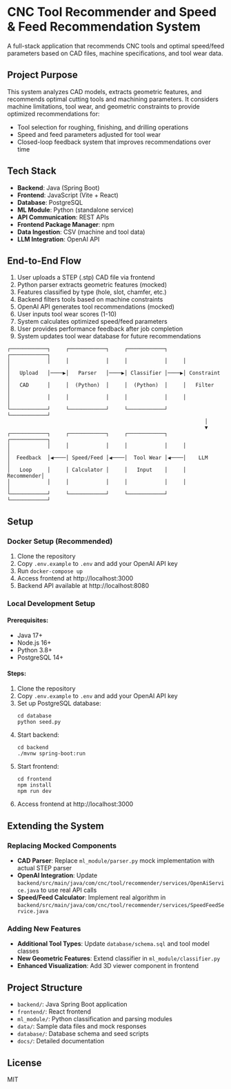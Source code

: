 # CNC Tool Recommender and Speed & Feed Recommendation System

A full-stack application that recommends CNC tools and optimal speed/feed parameters based on CAD files, machine specifications, and tool wear data.

## Project Purpose

This system analyzes CAD models, extracts geometric features, and recommends optimal cutting tools and machining parameters. It considers machine limitations, tool wear, and geometric constraints to provide optimized recommendations for:
- Tool selection for roughing, finishing, and drilling operations
- Speed and feed parameters adjusted for tool wear
- Closed-loop feedback system that improves recommendations over time

## Tech Stack

- **Backend**: Java (Spring Boot)
- **Frontend**: JavaScript (Vite + React)
- **Database**: PostgreSQL
- **ML Module**: Python (standalone service)
- **API Communication**: REST APIs
- **Frontend Package Manager**: npm
- **Data Ingestion**: CSV (machine and tool data)
- **LLM Integration**: OpenAI API

## End-to-End Flow

1. User uploads a STEP (.stp) CAD file via frontend
2. Python parser extracts geometric features (mocked)
3. Features classified by type (hole, slot, chamfer, etc.)
4. Backend filters tools based on machine constraints
5. OpenAI API generates tool recommendations (mocked)
6. User inputs tool wear scores (1-10)
7. System calculates optimized speed/feed parameters
8. User provides performance feedback after job completion
9. System updates tool wear database for future recommendations

```
┌────────────┐     ┌────────────┐     ┌────────────┐     ┌────────────┐
│            │     │            │     │            │     │            │
│   Upload   │────▶│   Parser   │────▶│ Classifier │────▶│ Constraint │
│   CAD      │     │  (Python)  │     │  (Python)  │     │   Filter   │
│            │     │            │     │            │     │            │
└────────────┘     └────────────┘     └────────────┘     └────────────┘
                                                                │
                                                                ▼
┌────────────┐     ┌────────────┐     ┌────────────┐     ┌────────────┐
│            │     │            │     │            │     │            │
│  Feedback  │◀────│ Speed/Feed │◀────│  Tool Wear │◀────│    LLM     │
│   Loop     │     │ Calculator │     │   Input    │     │ Recommender│
│            │     │            │     │            │     │            │
└────────────┘     └────────────┘     └────────────┘     └────────────┘
```

## Setup

### Docker Setup (Recommended)

1. Clone the repository
2. Copy `.env.example` to `.env` and add your OpenAI API key
3. Run `docker-compose up`
4. Access frontend at http://localhost:3000
5. Backend API available at http://localhost:8080

### Local Development Setup

#### Prerequisites:
- Java 17+
- Node.js 16+
- Python 3.8+
- PostgreSQL 14+

#### Steps:
1. Clone the repository
2. Copy `.env.example` to `.env` and add your OpenAI API key
3. Set up PostgreSQL database:
   ```
   cd database
   python seed.py
   ```
4. Start backend:
   ```
   cd backend
   ./mvnw spring-boot:run
   ```
5. Start frontend:
   ```
   cd frontend
   npm install
   npm run dev
   ```
6. Access frontend at http://localhost:3000

## Extending the System

### Replacing Mocked Components

- **CAD Parser**: Replace `ml_module/parser.py` mock implementation with actual STEP parser
- **OpenAI Integration**: Update `backend/src/main/java/com/cnc/tool/recommender/services/OpenAiService.java` to use real API calls
- **Speed/Feed Calculator**: Implement real algorithm in `backend/src/main/java/com/cnc/tool/recommender/services/SpeedFeedService.java`

### Adding New Features

- **Additional Tool Types**: Update `database/schema.sql` and tool model classes
- **New Geometric Features**: Extend classifier in `ml_module/classifier.py`
- **Enhanced Visualization**: Add 3D viewer component in frontend

## Project Structure

- `backend/`: Java Spring Boot application
- `frontend/`: React frontend
- `ml_module/`: Python classification and parsing modules
- `data/`: Sample data files and mock responses
- `database/`: Database schema and seed scripts
- `docs/`: Detailed documentation

## License

MIT 